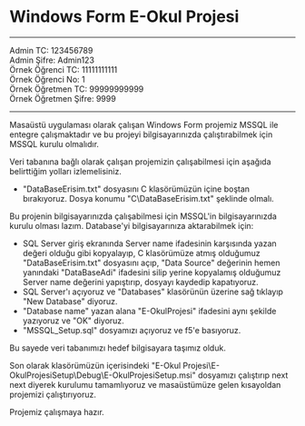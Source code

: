 <h1>Windows Form E-Okul Projesi</h1>

<hr>
Admin TC: 123456789
<br>
Admin Şifre: Admin123
<br>
Örnek Öğrenci TC: 11111111111
<br>
Örnek Öğrenci No: 1
<br>
Örnek Öğretmen TC: 99999999999
<br>
Örnek Öğretmen Şifre: 9999
<hr>

Masaüstü uygulaması olarak çalışan Windows Form projemiz MSSQL ile entegre çalışmaktadır ve bu projeyi bilgisayarınızda çalıştırabilmek için MSSQL kurulu olmalıdır.

Veri tabanına bağlı olarak çalışan projemizin çalışabilmesi için aşağıda belirttiğim yolları izlemelisiniz.

<ul>
<li>"DataBaseErisim.txt" dosyasını C klasörümüzün içine boştan bırakıyoruz. Dosya konumu "C\DataBaseErisim.txt" şeklinde olmalı.
</ul>

Bu projenin bilgisayarınızda çalışabilmesi için MSSQL'in bilgisayarınızda kurulu olması lazım. Database'yi bilgisayarınıza aktarabilmek için:

<ul>
<li>SQL Server giriş ekranında Server name ifadesinin karşısında yazan değeri olduğu gibi kopyalayıp, C klasörümüze atmış olduğumuz "DataBaseErisim.txt" dosyasını açıp, "Data Source" değerinin hemen yanındaki "DataBaseAdi" ifadesini silip yerine kopyalamış olduğumuz Server name değerini yapıştırıp, dosyayı kaydedip kapatıyoruz.</li>
<li>SQL Server'ı açıyoruz ve "Databases" klasörünün üzerine sağ tıklayıp "New Database" diyoruz.</li>
<li>"Database name" yazan alana "E-OkulProjesi" ifadesini aynı şekilde yazıyoruz ve "OK" diyoruz.</li>
<li>"MSSQL_Setup.sql" dosyamızı açıyoruz ve f5'e basıyoruz.</li>
</ul>

Bu sayede veri tabanımızı hedef bilgisayara taşımız olduk.

Son olarak klasörümüzün içerisindeki "E-Okul Projesi\E-OkulProjesiSetup\Debug\E-OkulProjesiSetup.msi" dosyamızı çalıştırıp next next diyerek kurulumu tamamlıyoruz ve masaüstümüze gelen kısayoldan projemizi çalıştırıyoruz.

Projemiz çalışmaya hazır.
